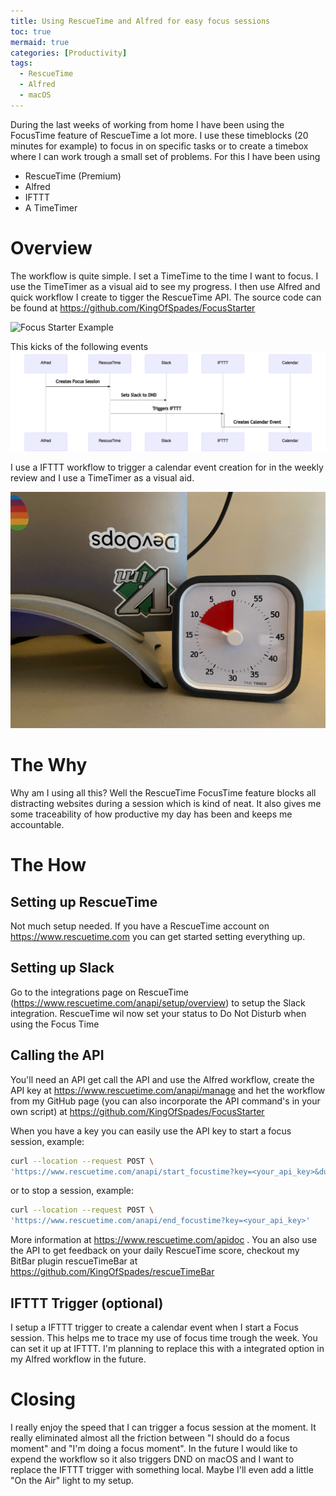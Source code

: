 ```yaml
---
title: Using RescueTime and Alfred for easy focus sessions
toc: true
mermaid: true
categories: [Productivity]
tags:
  - RescueTime
  - Alfred
  - macOS
---
```


During the last weeks of working from home I have been using the FocusTime feature of RescueTime a lot more. I use these timeblocks (20 minutes for example) to focus in on specific tasks or to create a timebox where I can work trough a small set of problems. For this I have been using 
- RescueTime (Premium)
- Alfred
- IFTTT
- A TimeTimer

# Overview
The workflow is quite simple. I set a TimeTime to the time I want to focus. I use the TimeTimer as a visual aid to see my progress. I then use Alfred and quick workflow I create to tigger the RescueTime API. The source code can be found at https://github.com/KingOfSpades/FocusStarter

![Focus Starter Example](/assets/images/focusStarter.gif)

This kicks of the following events
![Focus Time Workflow](/assets/images/FocusFlow.png)

I use a IFTTT workflow to trigger a calendar event creation for in the weekly review and I use a TimeTimer as a visual aid.

![TimeTimer in Action](/assets/images/TimeTimer.jpeg)

# The Why
Why am I using all this? Well the RescueTime FocusTime feature blocks all distracting websites during a session which is kind of neat. It also gives me some traceability of how productive my day has been and keeps me accountable.

# The How
## Setting up RescueTime
Not much setup needed. If you have a RescueTime account on https://www.rescuetime.com you can get started setting everything up.

## Setting up Slack
Go to the integrations page on RescueTime (https://www.rescuetime.com/anapi/setup/overview) to setup the Slack integration. RescueTime wil now set your status to Do Not Disturb when using the Focus Time

## Calling the API
You'll need an API get call the API and use the Alfred workflow, create the API key at https://www.rescuetime.com/anapi/manage and het the workflow from my GitHub page (you can also incorporate the API command's in your own script) at https://github.com/KingOfSpades/FocusStarter

When you have a key you can easily use the API key to start a focus session, example:
```bash
curl --location --request POST \
'https://www.rescuetime.com/anapi/start_focustime?key=<your_api_key>&duration=20'
```

or to stop a session, example:
```bash
curl --location --request POST \
'https://www.rescuetime.com/anapi/end_focustime?key=<your_api_key>'
```

More information at https://www.rescuetime.com/apidoc . You an also use the API to get feedback on your daily RescueTime score, checkout my BitBar plugin rescueTimeBar at https://github.com/KingOfSpades/rescueTimeBar

## IFTTT Trigger (optional)
I setup a IFTTT trigger to create a calendar event when I start a Focus session. This helps me to trace my use of focus time trough the week. You can set it up at IFTTT. I'm planning to replace this with a integrated option in my Alfred workflow in the future.

# Closing
I really enjoy the speed that I can trigger a focus session at the moment. It really eliminated almost all the friction between "I should do a focus moment" and "I'm doing a focus moment". In the future I would like to expend the workflow so it also triggers DND on macOS and I want to replace the IFTTT trigger with something local. Maybe I'll even add a little "On the Air"  light to my setup.
